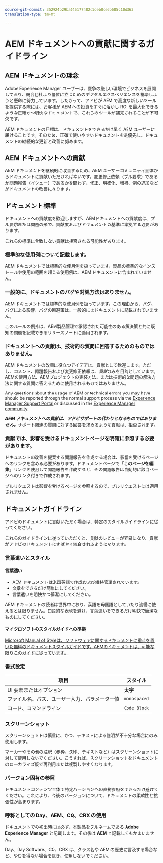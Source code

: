 ```yaml
---
source-git-commit: 352924b29ba145177482c1ceb0ce3b685c10d363
translation-type: tm+mt

---
```

# AEM ドキュメントへの貢献に関するガイドライン

## AEM ドキュメントの理念

Adobe Experience Manager ユーザーは、競争の厳しい環境でビジネスを展開しており、競合他社より優位に立つためのデジタルエクスペリエンスを構築しようと懸命に努力しています。したがって、アドビが AEM で高度な新しいツールを提供する際には、お客様が AEM への投資をすぐに活かし ROI を最大化できるような正確かつ明快なドキュメントで、これらのツールが補完されることが不可欠です。

AEM ドキュメントの目標は、ドキュメントをできるだけ早く AEM ユーザーに届けることです。そのため、正確で使いやすいドキュメントを最優先し、ドキュメントの継続的な更新と改善に努めます。

## AEM ドキュメントへの貢献

AEM ドキュメントを継続的に改善するため、AEM ユーザーコミュニティ全体からドキュメントに貢献いただければ幸いです。変更修正依頼（プル要求）であるか問題報告（イシュー）であるかを問わず、修正、明確化、増補、例の追加などがドキュメントの改善になります。

## ドキュメント標準

ドキュメントへの貢献度を歓迎しますが、AEMドキュメントへの貢献度は、プル要求または問題の形で、貢献度およびドキュメントの基準に準拠する必要があります。

これらの標準に合致しない貢献は拒否される可能性があります。

### 標準的な使用例について記載します。

AEM ドキュメントでは標準的な使用例を扱っています。製品の標準的なインストールや使用の範囲を超える使用例は、AEM ドキュメントに含まれていません。

### 一般的に、ドキュメントのバグや対処方法はありません。

AEM ドキュメントでは標準的な使用例を扱っています。この理由から、バグ、バグによる影響、バグの回避策は、一般的にはドキュメントに記載されていません。

このルールの例外は、AEM製品管理で承認された可能性のある解決策と共に既知の問題を記載できるリリースノートに適用されます。

### ドキュメントへの貢献は、技術的な質問に回答するためのものではありません。

AEM ドキュメントの改善に役立つアイデアは、貢献として歓迎します。ただし、コメント、問題報告および変更修正依頼は、*貢献*&#x200B;のみを目的としています。AEMの使用方法、AEMプロジェクトの実装方法、または技術的な問題の解決方法に関する質問に答えるために使用されるものではありません。

Any questions about the usage of AEM or technical errors you may have should be reported through the normal support process via the [Experience Manager Support Portal](https://daycare.day.com/home.html) or discussed in the [Experience Manager community](http://help-forums.adobe.com/content/adobeforums/en/experience-manager-forum/adobe-experience-manager.html).

***AEM ドキュメントへの貢献は、アドビサポートの代わりとなるものではありません。***&#x200B;サポート関連の質問に対する回答を求めるような貢献は、拒否されます。

### 貢献では、影響を受けるドキュメントページを明確に参照する必要があります。

ドキュメントの改善を提案する問題報告を作成する場合は、影響を受けるページへのリンクを含める必要があります。ドキュメントページで「**このページを編集**」リンクを使用して問題報告を作成すると、その問題報告は自動的に該当ページへのリンク付きで作成されます。

プルリクエストは影響を受けるページを参照するので、プルリクエストには適用されません。

## ドキュメントガイドライン

アドビのドキュメントに貢献いただく場合は、特定のスタイルガイドラインに従ってください。

これらのガイドラインに従っていただくと、貢献のレビューが容易になり、貢献がアドビのドキュメントにすばやく統合されるようになります。

### 言葉遣いとスタイル

#### 言葉遣い

* AEM ドキュメントは米国英語で作成および維持管理されています。
* 文章をできるだけ簡単にしてください。
* 言葉遣いを明快かつ簡潔にしてください。

AEM ドキュメントの読者は世界中におり、英語を母国語としていたり流暢に使えるとは限りません。口語的な表現を避け、言葉遣いをできるだけ明快で簡潔なものにしてください。

#### マイクロソフトのスタイルガイドへの準拠

[Microsoft Manual of Styleは、ソフトウェアに関するドキュメントに重点を置いた無料のドキュメントスタイルガイドです。AEMのドキュメントは、可能な限りこのガイドに従っています。](https://docs.microsoft.com/en-us/style-guide/welcome/)

### 書式設定

| 項目 | スタイル |
|---|---|
| UI 要素またはオプション | **太字** |
| ファイル名、パス、ユーザー入力、パラメーター値 | `monospaced` |
| コード、コマンドライン | ```Code Block``` |

### スクリーンショット

スクリーンショットは慎重に、かつ、テキストによる説明が不十分な場合にのみ使用します。

マーカーやその他の注釈（赤枠、矢印、テキストなど）はスクリーンショットに対して使用しないでください。こうすれば、スクリーンショットをドキュメントのローカライズ版で再利用または複製しやすくなります。

### バージョン固有の参照

ドキュメントコンテンツ全体で特定バージョンへの直接参照をできるだけ避けてください。これにより、今後のバージョンについて、ドキュメントの柔軟性と拡張性が高まります。

### 呼称としての Day、AEM、CQ、CRX の使用

ドキュメントでの初出時には必ず、本製品をフルネームである **Adobe Experience Manager** と記載します。その後は **AEM** と記載してもかまいません。

Day、Day Software、CQ、CRX は、クラス名や AEM の歴史に言及する場合など、やむを得ない場合を除き、使用しないでください。